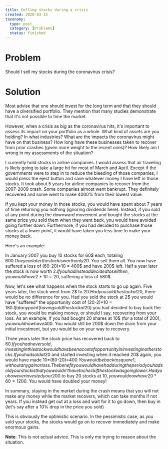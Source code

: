 ```yaml
---
title: Selling stocks during a crisis
created: 2020-03-15
taxonomy:
  type: post
  category: [Problems]
  status: finished
---
```


# Problem
Should I sell my stocks during the coronavirus crisis?

# Solution
Most advise that one should invest for the long term and that they should have a diversified portfolio. They mention that many studies demonstrate that it's not possible to time the market.

However, when a crisis as big as the coronavirus hits, it's important to assess its impact on your portfolio as a whole. What kind of assets are you holding? In what industries? What are the impacts the coronavirus might have on that business? How long have these businesses taken to recover from prior crashes (given more weight to the recent ones)? How likely am I wrong in my assessments of the situation?

I currently hold stocks in airline companies. I would assess that air traveling is likely going to take a large hit for most of March and April. Except if the governments were to step in to reduce the bleeding of those companies, I would press the eject button and save whatever money I have left in those stocks. It took about 5 years for airline companies to recover from the 2007-2009 crash. Some companies almost went bankrupt. They definitely recovered and some went to make 4000% from their lowest value.

If you kept your money in those stocks, you would have spent about 7 years of time returning you nothing (ignoring dividends here). Instead, if you sold at any point during the downward movement and bought the stocks at the same price you sold them when they went back, you would have avoided going further down. Furthermore, if you had decided to purchase those stocks at a lower point, it would have taken you less time to make your money back.

Here's an example:

In January 2007 you buy 10 stocks for 60$ each, totaling 600$. One year later the stock is worth only 20$. You sell them all. You now have suffered a loss of (60-20)*10 = 400$ and have 200$ left. Half a year later the stock is now worth 2$. If you had instead decided to sell then, you would have 2*10 = 20$, suffering a loss of 580$.

Now, let's see what happens when the stock starts to go up again. Five years later, the stock went from 2$ to 20$. Had you sold the stock at 20$, there would be no difference for you. Had you sold the stock at 2$ you would have "suffered" the opportunity cost of (20-2)*10 = 180$. If at any point (having sold the stock at 20$) you had decided to buy back the stock, you would be making money, or should I say, recovering from your loss. As an example, if you had bought 20 shares at 10$ (for a total of 200$), you would now have 400$. You would still be 200$ down the drain from your initial investment, but you would be on your way to recovery.

Three years later the stock price has recovered back to 60$. If you had never sold, investing in this stock would have been a cost of opportunity in investing in other stocks. If you had sold at 20$ and started investing when it reached 20$ again, you would have made 10*(60-20)=400$. You would be back to square 1, without any gain or loss. The benefit you would have had during the period you had sold your stock is that you wouldn't have to check if the stock was going lower. Had you however invested your 200$ to buy 20 stocks at 10$, you would now have 20*60 = 1200$. You would have doubled your money!

In summary, staying in the market during the crash means that you will not make any money while the market recovers, which can take months if not years. If you instead get out at a loss and wait for it to go down, then buy in (let's say after a 10% drop in the price you sold)

This is obviously the optimistic scenario. In the pessimistic case, as you sold your stocks, the stocks would go on to recover immediately and make enormous gains.

**Note**: This is not actual advice. This is only me trying to reason about the situation.
